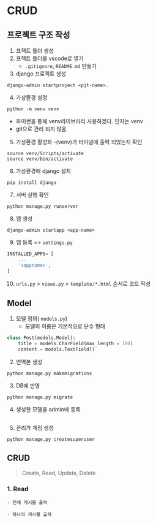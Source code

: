 # CRUD

## 프로젝트 구조 작성

1. 프젝트 폴더 생성
2. 프젝트 폴더를 vscode로 열기
    - `.gitignore`, `README.md` 만들기
3. django 프로젝트 생성
```
django-admin startproject <pjt-name>. 
```
4. 가상환경 설정
```
python -m venv venv
```
  - 파이썬을 통해 venv라이브러리 사용하겠다. 인자는 venv
  - git으로 관리 되지 않음

5. 가상환경 활성화 
    -(venv)가 터미널에 출력 되었는지 확인
```
source venv/Scripts/activate
source venv/bin/activate

```
6. 가상환경에 django 설치
```
pip install django
```

7. 서버 실행 확인
```
python manage.py runserver
```

8. 앱 생성
```
django-admin startapp <app-name>
```

9. 앱 등록 =>  `settings.py`
```python
INSTALLED_APPS= [
    ...
    '<appname>',
]
```

10. `urls.py` > `views.py` > `template/*.html` 순서로 코드 작성



## Model
1. 모델 정의(  `models.py`)
    - 모델의 이름은 기본적으로 단수 형태

```python
class Post(models.Model):
    title = models.CharField(max_length = 100)
    content = models.TextField()

```

2. 번역본 생성
```
python manage.py makemigrations
```

3. DB에 반영
```
python manage.py migrate
```

4. 생성한 모델을 admin에 등록
```python


```

5. 관리가 계정 생성
```
python manage.py createsuperuser
```

## CRUD
> Create, Read, Update, Delete

### 1. Read
    - 전체 게시물 출력
    
    - 하나의 게시물 출력